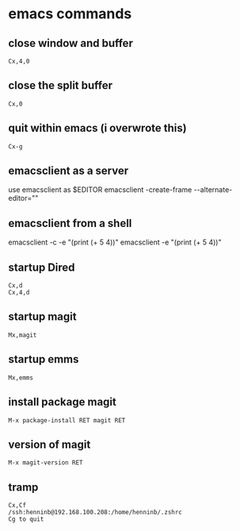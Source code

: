 # emacs commands

## close window and buffer
```
Cx,4,0
```

## close the split buffer
```
Cx,0
```

## quit within emacs (i overwrote this)
```
Cx-g
```

## emacsclient as a server
use emacsclient as $EDITOR
emacsclient -create-frame --alternate-editor=""

## emacsclient from a shell
emacsclient -c -e "(print (+ 5 4))"
emacsclient -e "(print (+ 5 4))"

## startup Dired
```
Cx,d
Cx,4,d
```

## startup magit
```
Mx,magit
```

## startup emms
```
Mx,emms
```

## install package magit
```
M-x package-install RET magit RET
```

## version of magit
```M-x magit-version RET```

## tramp
```
Cx,Cf
/ssh:henninb@192.168.100.208:/home/henninb/.zshrc
Cg to quit
```
